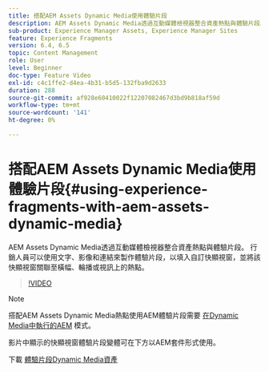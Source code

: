 ```yaml
---
title: 搭配AEM Assets Dynamic Media使用體驗片段
description: AEM Assets Dynamic Media透過互動媒體檢視器整合資產熱點與體驗片段。 行銷人員可以使用文字、影像和連結來製作體驗片段，以填入自訂快顯視窗，並將該快顯視窗關聯至橫幅、輪播或視訊上的熱點。
sub-product: Experience Manager Assets, Experience Manager Sites
feature: Experience Fragments
version: 6.4, 6.5
topic: Content Management
role: User
level: Beginner
doc-type: Feature Video
exl-id: c4c1ffe2-d4ea-4b31-b5d5-132fba9d2633
duration: 288
source-git-commit: af928e60410022f12207082467d3bd9b818af59d
workflow-type: tm+mt
source-wordcount: '141'
ht-degree: 0%

---
```


# 搭配AEM Assets Dynamic Media使用體驗片段{#using-experience-fragments-with-aem-assets-dynamic-media}

AEM Assets Dynamic Media透過互動媒體檢視器整合資產熱點與體驗片段。 行銷人員可以使用文字、影像和連結來製作體驗片段，以填入自訂快顯視窗，並將該快顯視窗關聯至橫幅、輪播或視訊上的熱點。

>[!VIDEO](https://video.tv.adobe.com/v/22115?quality=12&learn=on)

>[!NOTE]
>
>搭配AEM Assets Dynamic Media熱點使用AEM體驗片段需要 [在Dynamic Media中執行的AEM](https://experienceleague.adobe.com/docs/) 模式。

影片中顯示的快顯視窗體驗片段變體可在下方以AEM套件形式使用。

下載 [體驗片段Dynamic Media資產](assets/experience-fragmentsdynamic-mediaassets-100.zip)
